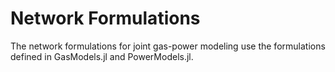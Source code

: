 # Network Formulations
The network formulations for joint gas-power modeling use the formulations defined in GasModels.jl and PowerModels.jl.

